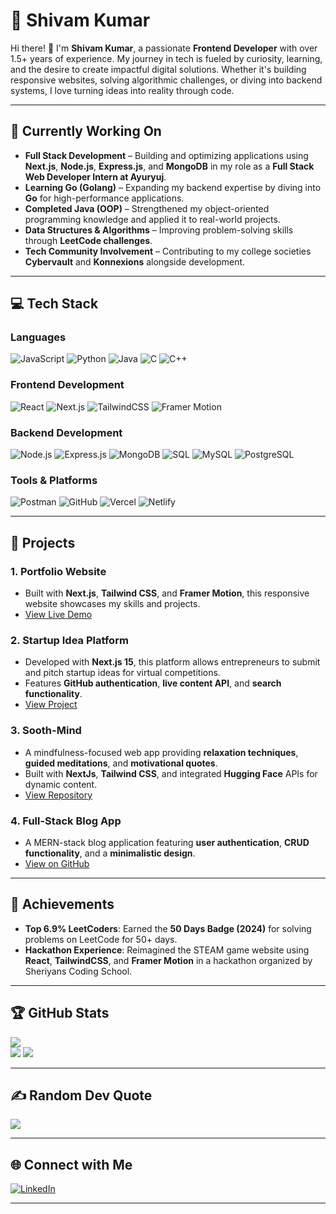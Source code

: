 # 🌟 Shivam Kumar  

Hi there! 👋 I'm **Shivam Kumar**, a passionate **Frontend Developer** with over 1.5+ years of experience. My journey in tech is fueled by curiosity, learning, and the desire to create impactful digital solutions. Whether it's building responsive websites, solving algorithmic challenges, or diving into backend systems, I love turning ideas into reality through code.  

---

## 🌱 **Currently Working On**  
- **Full Stack Development** – Building and optimizing applications using **Next.js**, **Node.js**, **Express.js**, and **MongoDB** in my role as a **Full Stack Web Developer Intern at Ayuryuj**.  
- **Learning Go (Golang)** – Expanding my backend expertise by diving into **Go** for high-performance applications.  
- **Completed Java (OOP)** – Strengthened my object-oriented programming knowledge and applied it to real-world projects.  
- **Data Structures & Algorithms** – Improving problem-solving skills through **LeetCode challenges**.  
- **Tech Community Involvement** – Contributing to my college societies **Cybervault** and **Konnexions** alongside development.  
 

---

## 💻 **Tech Stack**  

### **Languages**  
![JavaScript](https://img.shields.io/badge/javascript-%23323330.svg?style=for-the-badge&logo=javascript&logoColor=%23F7DF1E) ![Python](https://img.shields.io/badge/python-%2314354C.svg?style=for-the-badge&logo=python&logoColor=white) ![Java](https://img.shields.io/badge/java-%23ED8B00.svg?style=for-the-badge&logo=openjdk&logoColor=white) ![C](https://img.shields.io/badge/c-%2300599C.svg?style=for-the-badge&logo=c&logoColor=white) ![C++](https://img.shields.io/badge/c++-%2300599C.svg?style=for-the-badge&logo=c%2B%2B&logoColor=white)  

### **Frontend Development**  
![React](https://img.shields.io/badge/react-%2320232a.svg?style=for-the-badge&logo=react&logoColor=%2361DAFB) ![Next.js](https://img.shields.io/badge/Next-black?style=for-the-badge&logo=next.js&logoColor=white) ![TailwindCSS](https://img.shields.io/badge/tailwindcss-%2338B2AC.svg?style=for-the-badge&logo=tailwind-css&logoColor=white) ![Framer Motion](https://img.shields.io/badge/Framer-black?style=for-the-badge&logo=framer&logoColor=blue)  

### **Backend Development**  
![Node.js](https://img.shields.io/badge/node.js-%2343853D.svg?style=for-the-badge&logo=node.js&logoColor=white) ![Express.js](https://img.shields.io/badge/express.js-%23404d59.svg?style=for-the-badge&logo=express&logoColor=%2361DAFB) ![MongoDB](https://img.shields.io/badge/MongoDB-%234ea94b.svg?style=for-the-badge&logo=mongodb&logoColor=white) ![SQL](https://img.shields.io/badge/SQL-%2300f.svg?style=for-the-badge&logo=sql&logoColor=white) ![MySQL](https://img.shields.io/badge/MySQL-%2300f.svg?style=for-the-badge&logo=mysql&logoColor=white) ![PostgreSQL](https://img.shields.io/badge/PostgreSQL-%23316192.svg?style=for-the-badge&logo=postgresql&logoColor=white)  

### **Tools & Platforms**  
![Postman](https://img.shields.io/badge/Postman-FF6C37?style=for-the-badge&logo=postman&logoColor=white) ![GitHub](https://img.shields.io/badge/github-%23121011.svg?style=for-the-badge&logo=github&logoColor=white) ![Vercel](https://img.shields.io/badge/vercel-%23000000.svg?style=for-the-badge&logo=vercel&logoColor=white) ![Netlify](https://img.shields.io/badge/netlify-%23000000.svg?style=for-the-badge&logo=netlify&logoColor=#00C7B7)  

---

## 🚀 **Projects**  

### 1. **Portfolio Website**  
- Built with **Next.js**, **Tailwind CSS**, and **Framer Motion**, this responsive website showcases my skills and projects.  
- [View Live Demo](https://portfolio-shivam-nine.vercel.app)
  
### 2. **Startup Idea Platform**  
- Developed with **Next.js 15**, this platform allows entrepreneurs to submit and pitch startup ideas for virtual competitions.  
- Features **GitHub authentication**, **live content API**, and **search functionality**.  
- [View Project](https://connect-ups.vercel.app)  

### 3. **Sooth-Mind**  
- A mindfulness-focused web app providing **relaxation techniques**, **guided meditations**, and **motivational quotes**.  
- Built with **NextJs**, **Tailwind CSS**, and integrated **Hugging Face** APIs for dynamic content.  
- [View Repository](https://sooth-mind.vercel.app)  

### 4. **Full-Stack Blog App**  
- A MERN-stack blog application featuring **user authentication**, **CRUD functionality**, and a **minimalistic design**.  
- [View on GitHub](https://github.com/SHIVAM-KUMAR-59/Blog-App)
   
---

## 🌟 **Achievements**  
- **Top 6.9% LeetCoders**: Earned the **50 Days Badge (2024)** for solving problems on LeetCode for 50+ days.  
- **Hackathon Experience**: Reimagined the STEAM game website using **React**, **TailwindCSS**, and **Framer Motion** in a hackathon organized by Sheriyans Coding School.  

---

## 🏆 **GitHub Stats**  
![](https://github-readme-stats.vercel.app/api?username=SHIVAM-KUMAR-59&theme=dark&hide_border=false&include_all_commits=false&count_private=false)  
![](https://github-readme-streak-stats.herokuapp.com/?user=SHIVAM-KUMAR-59&theme=dark&hide_border=false&cache_seconds=86400)
![](https://github-readme-stats.vercel.app/api/top-langs/?username=SHIVAM-KUMAR-59&theme=dark&hide_border=false&include_all_commits=false&count_private=false&layout=compact)  

---

## ✍️ **Random Dev Quote**  
![](https://quotes-github-readme.vercel.app/api?type=horizontal&theme=radical)  

---

## 🌐 **Connect with Me**  
[![LinkedIn](https://img.shields.io/badge/LinkedIn-%230077B5.svg?logo=linkedin&logoColor=white)](https://www.linkedin.com/in/shivam-kumar-946614277/)  

---
